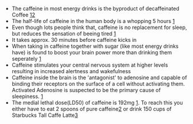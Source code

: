 * The caffeine in most energy drinks is the byproduct of decaffeinated Coffee  [1](http://www.premium-cola.de/cola/koffein)[2](http://en.wikipedia.org/wiki/Caffeine)
* The half-life of caffeine in the human body is a whopping 5 hours [1](http://en.wikipedia.org/wiki/Caffeine) 
* Even though lots people think that, caffeine is no replacement for sleep, but reduces the sensation of beeing tired [1](http://en.wikipedia.org/wiki/Caffeine) 
* It takes approx. 30 minutes before caffeine kicks in
* When taking in caffeine together with sugar (like most energy drinks have) is found to boost your brain power more than drinking them seperately [1](http://www.dailymail.co.uk/health/article-1333202/Drinking-coffee-sugar-boosts-brain-performance.html) 
* Caffeine stimulates your central nervous system at higher levels resulting in increased alertness and wakefulness
* Caffeine inside the brain is the 'antagonist' to adenosine and capable of binding their receptors on the surface of a cell without activating them. Activated Adenosine is suspected to be the primary cause of sleepiness. [1](http://en.wikipedia.org/wiki/Caffeine)
* The medial lethal dose(LD50) of caffeine is 192mg [1](http://en.wikipedia.org/wiki/Median_lethal_dose). To reach this you either have to eat 2 spoons of pure caffeine[2](http://www.dailymail.co.uk/news/article-1324722/Party-goer-killed-2-spoonfuls-caffeine-powder--equivalent-70-Red-Bulls.html) or drink 150 cups of Starbucks Tall Caffe Latte[3](http://www.energyfiend.com/death-by-caffeine)
